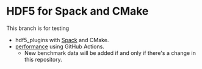 # HDF5 for Spack and CMake

This branch is for testing
* hdf5_plugins with [Spack](https://github.com/hyoklee/spack) and CMake.
* [performance](https://github.com/hyoklee/hpf) using GitHub Actions.
  * New benchmark data will be added if and only if there's a change in this repository.  


